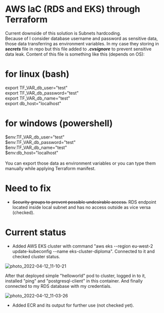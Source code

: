 # AWS IaC (RDS and EKS) through Terraform

Current downside of this solution is Subnets hardcoding.<br>
Because of I consider database username and password as sensitive data, those data transferring as environment variables. In my case they storing in <b><i>secrets</i></b> file in repo but this file added to <b><i>.cvsignore</i></b> to prevent sensitive data leak. Content of this file is something like this (depends on OS):
# for linux (bash)
export TF_VAR_db_user="test"<br>
export TF_VAR_db_password="test"<br>
export TF_VAR_db_name="test"<br>
export db_host="localhost"<br>

# for windows (powershell)
$env:TF_VAR_db_user="test"<br>
$env:TF_VAR_db_password="test"<br>
$env:TF_VAR_db_name="test"<br>
$env:db_host="localhost"<br><br>
You can export those data as environment variables or you can type them manually while applying Terraform manifest.

# Need to fix
- <s>Security groups to prevent possible undesirable access.</s> RDS endpoint located inside local subnet and has no access outside as vice versa (checked).

# Current status
- Added AWS EKS cluster with command "aws eks --region eu-west-2 update-kubeconfig --name eks-cluster-diploma". Connected to it and checked cluster status.

![photo_2022-04-12_11-10-21](https://user-images.githubusercontent.com/94368360/162912915-d7efafd3-1b8b-49f0-b3b5-bff39cb35ab1.jpg)

After that deployed simple "helloworld" pod to cluster, logged in to it, installed "ping" and "postgresql-client" in this container. And finally connected to my RDS database with my credentials.

![photo_2022-04-12_11-03-26](https://user-images.githubusercontent.com/94368360/162912501-e0920097-6def-482d-9d2e-096ea2925437.jpg)

- Added ECR and its output for further use (not checked yet).
